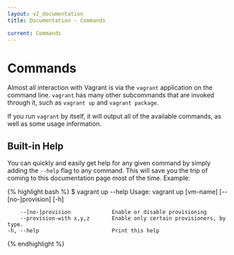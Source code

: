 ```yaml
---
layout: v2_documentation
title: Documentation - Commands

current: Commands
---
```

# Commands

Almost all interaction with Vagrant is via the `vagrant` application on
the command line. `vagrant` has many other subcommands that are invoked
through it, such as `vagrant up` and `vagrant package`.

If you run `vagrant` by itself, it will output all of the available
commands, as well as some usage information.

## Built-in Help

You can quickly and easily get help for any given command by simply adding the
`--help` flag to any command. This will save you the trip of coming to
this documentation page most of the time. Example:

{% highlight bash %}
$ vagrant up --help
Usage: vagrant up [vm-name] [--[no-]provision] [-h]

        --[no-]provision             Enable or disable provisioning
        --provision-with x,y,z       Enable only certain provisioners, by type.
    -h, --help                       Print this help
{% endhighlight %}

